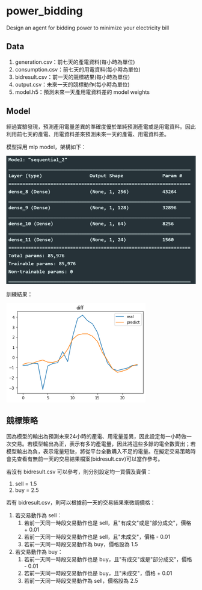 # power_bidding
Design an agent for bidding power to minimize your electricity bill

## Data
1. generation.csv：前七天的產電資料(每小時為單位)
2. consumption.csv：前七天的用電資料(每小時為單位)
3. bidresult.csv：前一天的競標結果(每小時為單位)
4. output.csv：未來一天的競標動作(每小時為單位)
5. model.h5：預測未來一天產用電資料差的 model weights

## Model
經過實驗發現，預測產用電量差異的準確度優於單純預測產電或是用電資料。因此利用前七天的產電、用電資料差來預測未來一天的產電、用電資料差。

模型採用 mlp model，架構如下：

![image](https://github.com/joeroy5376998/power_bidding/blob/main/image/model_structure.PNG)

訓練結果：

![image](https://github.com/joeroy5376998/power_bidding/blob/main/image/predict.png)

## 競標策略
因為模型的輸出為預測未來24小時的產電、用電量差異，因此設定每一小時做一次交易。若模型輸出為正，表示有多的產電量，因此將這些多餘的電全數賣出；若模型輸出為負，表示電量短缺，將從平台全數購入不足的電量。在擬定交易策略時會先查看有無前一天的交易結果檔案(bidresult.csv)可以當作參考。

若沒有 bidresult.csv 可以參考，則分別設定均一買價及賣價：

1. sell = 1.5
2. buy = 2.5

若有 bidresult.csv，則可以根據前一天的交易結果來微調價格：
1. 若交易動作為 sell：
    1. 若前一天同一時段交易動作也是 sell，且"有成交"或是"部分成交"，價格 + 0.01
    2. 若前一天同一時段交易動作也是 sell，且"未成交"，價格 - 0.01
    3. 若前一天同一時段交易動作為 buy，價格設為 1.5
2. 若交易動作為 buy：
    1. 若前一天同一時段交易動作也是 buy，且"有成交"或是"部分成交"，價格 - 0.01
    2. 若前一天同一時段交易動作也是 buy，且"未成交"，價格 + 0.01
    3. 若前一天同一時段交易動作為 sell，價格設為 2.5

